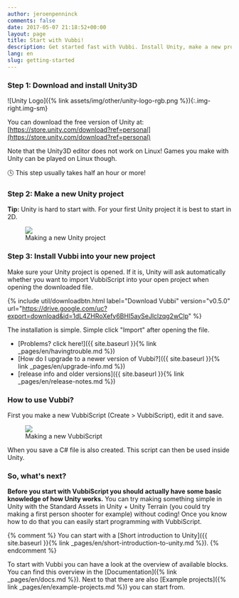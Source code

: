 ```yaml
---
author: jeroenpenninck
comments: false
date: 2017-05-07 21:18:52+00:00
layout: page
title: Start with Vubbi!
description: Get started fast with Vubbi. Install Unity, make a new project en install Vubbi in your new project.
lang: en
slug: getting-started
---
```


### Step 1: Download and install Unity3D
![Unity Logo]({% link assets/img/other/unity-logo-rgb.png %}){:.img-right.img-sm}

You can download the free version of Unity at:
[https://store.unity.com/download?ref=personal](https://store.unity.com/download?ref=personal)

Note that the Unity3D editor does not work on Linux! Games you make with Unity can be played on Linux though.

🕓 This step usually takes half an hour or more!


### Step 2: Make a new Unity project

**Tip:** Unity is hard to start with. For your first Unity project it is best to start in 2D.

<figure>
  <img src="{{ site.baseurl }}{% link /assets/img/gifs/gif_unity_asteroids_new.gif %}" class="img-sm"/>
  <figcaption>Making a new Unity project</figcaption>
</figure>

### Step 3: Install Vubbi into your new project

Make sure your Unity project is opened. If it is, Unity will ask automatically whether you want to import VubbiScript into your open project when opening the downloaded file. 

{% include util/downloadbtn.html
  label="Download Vubbi"
  version="v0.5.0"
  url="https://drive.google.com/uc?export=download&id=1dL4ZHRoXefy6BHI5aySeJlclzqg2wClp" %}

The installation is simple. Simple click "Import" after opening the file.

 - [Problems? click here!]({{ site.baseurl }}{% link _pages/en/havingtrouble.md %})
 - [How do I upgrade to a newer version of Vubbi?]({{ site.baseurl }}{% link _pages/en/upgrade-info.md %})
 - [release info and older versions]({{ site.baseurl }}{% link _pages/en/release-notes.md %})


### How to use Vubbi?

First you make a new VubbiScript (Create > VubbiScript), edit it and save.

<figure>
  <img src="{{ site.baseurl }}{% link /assets/img/gifs/gif_vubbi_make_script.gif %}" class="img-sm"/>
  <figcaption>Making a new VubbiScript</figcaption>
</figure>

When you save a C# file is also created. This script can then be used inside Unity.


### So, what's next?

**Before you start with VubbiScript you should actually have some basic knowledge of how Unity works.** You can try making something simple in Unity with the Standard Assets in Unity + Unity Terrain (you could try making a first person shooter for example) without coding! Once you know how to do that you can easily start programming with VubbiScript.

{% comment %}
You can start with a [Short introduction to Unity]({{ site.baseurl }}{% link _pages/en/short-introduction-to-unity.md %}).
{% endcomment %}

To start with Vubbi you can have a look at the overview of available blocks. You can find this overview in the [Documentation]({% link _pages/en/docs.md %}). Next to that there are also [Example projects]({% link _pages/en/example-projects.md %}) you can start from.

